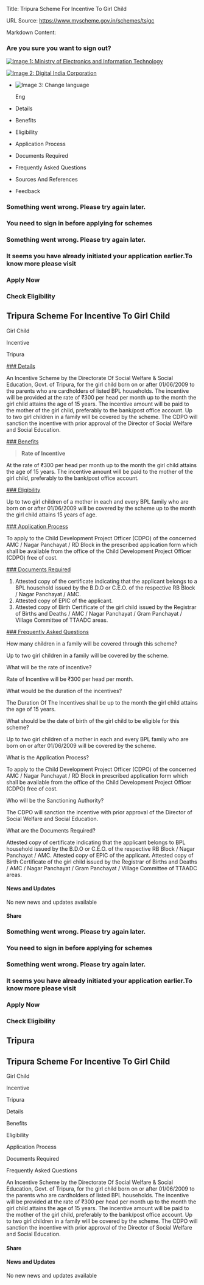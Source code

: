 Title: Tripura Scheme For Incentive To Girl Child

URL Source: https://www.myscheme.gov.in/schemes/tsigc

Markdown Content:
### Are you sure you want to sign out?

[![Image 1: Ministry of Electronics and Information Technology](https://cdn.myscheme.in/images/logos/emblem-black.svg)](https://www.myscheme.gov.in/)

[![Image 2: Digital India Corporation](https://cdn.myscheme.in/images/logos/digital-india-black.svg)](https://www.digitalindia.gov.in/)

*   ![Image 3: Change language](blob:https://www.myscheme.gov.in/b9a31d3949b1882a09ed2f8508d538f3)
    
    Eng
    

*   Details
*   Benefits
*   Eligibility
*   Application Process
*   Documents Required
*   Frequently Asked Questions
*   Sources And References
*   Feedback

### Something went wrong. Please try again later.

### 

### You need to sign in before applying for schemes

### Something went wrong. Please try again later.

### It seems you have already initiated your application earlier.To know more please visit

### Apply Now

### Check Eligibility

Tripura Scheme For Incentive To Girl Child
------------------------------------------

Girl Child

Incentive

Tripura

[### Details](https://www.myscheme.gov.in/schemes/tsigc#details)

An Incentive Scheme by the Directorate Of Social Welfare & Social Education, Govt. of Tripura, for the girl child born on or after 01/06/2009 to the parents who are cardholders of listed BPL households. The incentive will be provided at the rate of ₹300 per head per month up to the month the girl child attains the age of 15 years. The incentive amount will be paid to the mother of the girl child, preferably to the bank/post office account. Up to two girl children in a family will be covered by the scheme. The CDPO will sanction the incentive with prior approval of the Director of Social Welfare and Social Education.

[### Benefits](https://www.myscheme.gov.in/schemes/tsigc#benefits)

> **Rate of Incentive**

At the rate of ₹300 per head per month up to the month the girl child attains the age of 15 years. The incentive amount will be paid to the mother of the girl child, preferably to the bank/post office account.

[### Eligibility](https://www.myscheme.gov.in/schemes/tsigc#eligibility)

Up to two girl children of a mother in each and every BPL family who are born on or after 01/06/2009 will be covered by the scheme up to the month the girl child attains 15 years of age.

[### Application Process](https://www.myscheme.gov.in/schemes/tsigc#application-process)

To apply to the Child Development Project Officer (CDPO) of the concerned AMC / Nagar Panchayat / RD Block in the prescribed application form which shall be available from the office of the Child Development Project Officer (CDPO) free of cost.

[### Documents Required](https://www.myscheme.gov.in/schemes/tsigc#documents-required)

1.  Attested copy of the certificate indicating that the applicant belongs to a BPL household issued by the B.D.O or C.E.O. of the respective RB Block / Nagar Panchayat / AMC.
2.  Attested copy of EPIC of the applicant.
3.  Attested copy of Birth Certificate of the girl child issued by the Registrar of Births and Deaths / AMC / Nagar Panchayat / Gram Panchayat / Village Committee of TTAADC areas.

[### Frequently Asked Questions](https://www.myscheme.gov.in/schemes/tsigc#faqs)

How many children in a family will be covered through this scheme?

Up to two girl children in a family will be covered by the scheme.

What will be the rate of incentive?

Rate of Incentive will be ₹300 per head per month.

What would be the duration of the incentives?

The Duration Of The Incentives shall be up to the month the girl child attains the age of 15 years.

What should be the date of birth of the girl child to be eligible for this scheme?

Up to two girl children of a mother in each and every BPL family who are born on or after 01/06/2009 will be covered by the scheme.

What is the Application Process?

To apply to the Child Development Project Officer (CDPO) of the concerned AMC / Nagar Panchayat / RD Block in prescribed application form which shall be available from the office of the Child Development Project Officer (CDPO) free of cost.

Who will be the Sanctioning Authority?

The CDPO will sanction the incentive with prior approval of the Director of Social Welfare and Social Education.

What are the Documents Required?

Attested copy of certificate indicating that the applicant belongs to BPL household issued by the B.D.O or C.E.O. of the respective RB Block / Nagar Panchayat / AMC. Attested copy of EPIC of the applicant. Attested copy of Birth Certificate of the girl child issued by the Registrar of Births and Deaths / AMC / Nagar Panchayat / Gram Panchayat / Village Committee of TTAADC areas.

#### News and Updates

No new news and updates available

#### Share

### Something went wrong. Please try again later.

### 

### You need to sign in before applying for schemes

### Something went wrong. Please try again later.

### It seems you have already initiated your application earlier.To know more please visit

### Apply Now

### Check Eligibility

Tripura
-------

Tripura Scheme For Incentive To Girl Child
------------------------------------------

Girl Child

Incentive

Tripura

Details

Benefits

Eligibility

Application Process

Documents Required

Frequently Asked Questions

An Incentive Scheme by the Directorate Of Social Welfare & Social Education, Govt. of Tripura, for the girl child born on or after 01/06/2009 to the parents who are cardholders of listed BPL households. The incentive will be provided at the rate of ₹300 per head per month up to the month the girl child attains the age of 15 years. The incentive amount will be paid to the mother of the girl child, preferably to the bank/post office account. Up to two girl children in a family will be covered by the scheme. The CDPO will sanction the incentive with prior approval of the Director of Social Welfare and Social Education.

#### Share

#### News and Updates

No new news and updates available
